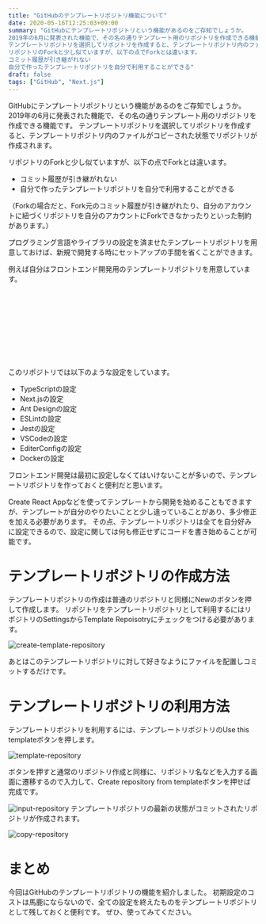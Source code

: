 ```yaml
---
title: "GitHubのテンプレートリポジトリ機能について"
date: 2020-05-16T12:25:03+09:00
summary: "GitHubにテンプレートリポジトリという機能があるのをご存知でしょうか。
2019年の6月に発表された機能で、その名の通りテンプレート用のリポジトリを作成できる機能です。
テンプレートリポジトリを選択してリポジトリを作成すると、テンプレートリポジトリ内のファイルがコピーされた状態でリポジトリが作成されます。
リポジトリのForkと少し似ていますが、以下の点でForkとは違います。
コミット履歴が引き継がれない
自分で作ったテンプレートリポジトリを自分で利用することができる"
draft: false
tags: ["GitHub", "Next.js"]
---
```


GitHubにテンプレートリポジトリという機能があるのをご存知でしょうか。
2019年の6月に発表された機能で、その名の通りテンプレート用のリポジトリを作成できる機能です。
テンプレートリポジトリを選択してリポジトリを作成すると、テンプレートリポジトリ内のファイルがコピーされた状態でリポジトリが作成されます。

リポジトリのForkと少し似ていますが、以下の点でForkとは違います。

- コミット履歴が引き継がれない
- 自分で作ったテンプレートリポジトリを自分で利用することができる

（Forkの場合だと、Fork元のコミット履歴が引き継がれたり、自分のアカウントに紐づくリポジトリを自分のアカウントにForkできなかったりといった制約があります。）

プログラミング言語やライブラリの設定を済ませたテンプレートリポジトリを用意しておけば、新規で開発する時にセットアップの手間を省くことができます。

例えば自分はフロントエンド開発用のテンプレートリポジトリを用意しています。
<div class="iframely-embed"><div class="iframely-responsive" style="height: 140px; padding-bottom: 0;"><a href="https://github.com/hikaru7719/nextjs-template" data-iframely-url="//cdn.iframe.ly/api/iframe?url=https%3A%2F%2Fgithub.com%2Fhikaru7719%2Fnextjs-template&amp;key=f4138e99a45b7791c13d064a4bd791ea"></a></div></div><script async src="//cdn.iframe.ly/embed.js" charset="utf-8"></script>

このリポジトリでは以下のような設定をしています。

- TypeScriptの設定
- Next.jsの設定
- Ant Designの設定
- ESLintの設定
- Jestの設定
- VSCodeの設定
- EditerConfigの設定
- Dockerの設定

フロントエンド開発は最初に設定しなくてはいけないことが多いので、テンプレートリポジトリを作っておくと便利だと思います。

Create React Appなどを使ってテンプレートから開発を始めることもできますが、テンプレートが自分のやりたいことと少し違っていることがあり、多少修正を加える必要があります。
その点、テンプレートリポジトリは全てを自分好みに設定できるので、設定に関しては何も修正せずにコードを書き始めることが可能です。

# テンプレートリポジトリの作成方法

テンプレートリポジトリの作成は普通のリポジトリと同様にNewのボタンを押して作成します。
リポジトリをテンプレートリポジトリとして利用するにはリポジトリのSettingsからTemplate Repoisotryにチェックをつける必要があります。

![create-template-repository](../../create-template-repository.png)

あとはこのテンプレートリポジトリに対して好きなようにファイルを配置しコミットするだけです。

# テンプレートリポジトリの利用方法

テンプレートリポジトリを利用するには、テンプレートリポジトリのUse this templateボタンを押します。

![template-repository](../../template-repository.png)

ボタンを押すと通常のリポジトリ作成と同様に、リポジトリ名などを入力する画面に遷移するので入力して、Create repository from templateボタンを押せば完成です。

![input-repository](../../input-repository.png)
テンプレートリポジトリの最新の状態がコミットされたリポジトリが作成されます。

![copy-repository](../../copy-repository.png)

# まとめ

今回はGitHubのテンプレートリポジトリの機能を紹介しました。
初期設定のコストは馬鹿にならないので、全ての設定を終えたものをテンプレートリポジトリとして残しておくと便利です。
ぜひ、使ってみてください。
